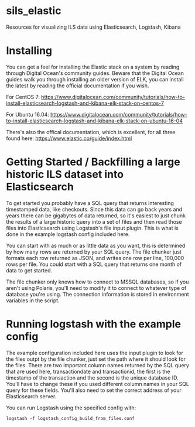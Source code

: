 # sils_elastic
Resources for visualizing ILS data using Elasticsearch, Logstash, Kibana

# Installing
You can get a feel for installing the Elastic stack on a system by reading through Digital Ocean's community guides.
Beware that the Digital Ocean guides walk you through installing an older version of ELK, you can install the latest by reading the official documentation if you wish.

For CentOS 7:
https://www.digitalocean.com/community/tutorials/how-to-install-elasticsearch-logstash-and-kibana-elk-stack-on-centos-7

For Ubuntu 16.04:
https://www.digitalocean.com/community/tutorials/how-to-install-elasticsearch-logstash-and-kibana-elk-stack-on-ubuntu-16-04

There's also the offical documentation, which is excellent, for all three found here:
https://www.elastic.co/guide/index.html


# Getting Started / Backfilling a large historic ILS dataset into Elasticsearch
To get started you probably have a SQL query that returns interesting timestamped data, like checkouts.  Since this data can go back years and years there can be gigabytes of data returned, so it's easiest to just chunk the results of a large historic query into a set of files and then read those files into Elasticsearch using Logstash's file input plugin.  This is what is done in the example logstash config included here.

You can start with as much or as little data as you want, this is determined by how many rows are returned by your SQL query.  The file chunker just formats each row returned as JSON, and writes one row per line, 100,000 rows per file.  You could start with a SQL query that returns one month of data to get started.

The file chunker only knows how to connect to MSSQL databases, so if you aren't using Polaris, you'll need to modify it to connect to whatever type of database you're using.
The connection information is stored in environment variables in the script.

# Running logstash with the example config
The example configuration included here uses the input plugin to look for the files outpt by the file chunker, just set the path where it should look for the files.
There are two important column names returned by the SQL query that are used here, transactiondate and transactionid, the first is the timestamp of the transaction and the second is the
unique database ID.  You'll have to change these if you used different column names in your SQL query for these fields.  You'll also need to set the correct address of your Elasticsearch server.

You can run Logstash using the specified config with:

``` logstash -f logstash_config_build_from_files.conf ```
